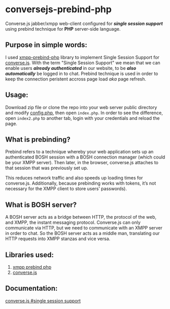 # conversejs-prebind-php
Converse.js jabber/xmpp web-client configured for ___single session support___ using prebind technique for __PHP__ server-side language.

## Purpose in simple words:

I used [xmpp-prebind-php](https://github.com/candy-chat/xmpp-prebind-php) library to implement Single Session Support for [converse.js](http://conversejs.org).
With the term "Single Session Support" we mean that we can enable users ___already authenticated___ in our website, to be ___also automatically___ be logged in to chat.
Prebind technique is used in order to keep the connection peristent accross page load _aka_ page refresh.

## Usage:

Download zip file or clone the repo into your web server public directory and modify [config.php](/conversejs-prebind-php/config.php), then open `index.php`.
In order to see the difference, open `index2.php` to another tab, login with your credentials and reload the page.

## What is prebinding?

Prebind refers to a technique whereby your web application sets up an authenticated BOSH session with a BOSH connection manager (which could be your XMPP server). Then later, in the browser, converse.js attaches to that session that was previously set up.

This reduces network traffic and also speeds up loading times for converse.js. Additionally, because prebinding works with tokens, it’s not necessary for the XMPP client to store users’ passwords).

## What is BOSH server?

A BOSH server acts as a bridge between HTTP, the protocol of the web, and XMPP, the instant messaging protocol. Converse.js can only communicate via HTTP, but we need to communicate with an XMPP server in order to chat. So the BOSH server acts as a middle man, translating our HTTP requests into XMPP stanzas and vice versa.

## Libraries used:
1. [xmpp prebind php](https://github.com/candy-chat/xmpp-prebind-php)
2. [converse.js](https://github.com/jcbrand/converse.js)

## Documentation:
[converse.js #single session support](https://conversejs.org/docs/html/setup.html#single-session-support)